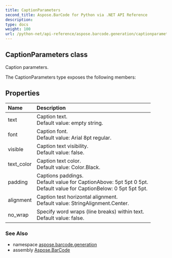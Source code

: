 ```yaml
---
title: CaptionParameters
second_title: Aspose.BarCode for Python via .NET API Reference
description: 
type: docs
weight: 100
url: /python-net/api-reference/aspose.barcode.generation/captionparameters/
---
```


## CaptionParameters class

Caption parameters.

The CaptionParameters type exposes the following members:
## Properties
| Name | Description |
| :- | :- |
|text|Caption text.<br/>            Default value: empty string.|
|font|Caption font.<br/>            Default value: Arial 8pt regular.|
|visible|Caption text visibility.<br/>            Default value: false.|
|text_color|Caption text color.<br/>            Default value: Color.Black.|
|padding|Captions paddings.<br/>            Default value for CaptionAbove: 5pt 5pt 0 5pt.<br/>            Default value for CaptionBelow: 0 5pt 5pt 5pt.|
|alignment|Caption test horizontal alignment.<br/>            Default value: StringAlignment.Center.|
|no_wrap|Specify word wraps (line breaks) within text.<br/>            Default value: false.|

### See Also

* namespace [aspose.barcode.generation](/barcode/python-net/api-reference/aspose.barcode.generation/)
* assembly [Aspose.BarCode](/barcode/python-net/api-reference/)

